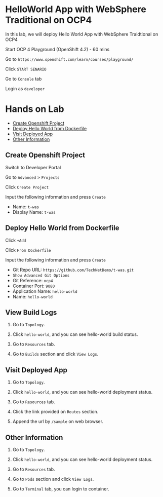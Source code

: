 # HelloWorld App with WebSphere Traditional on OCP4

In this lab, we will deploy Hello World App with WebSphere Traidtional on OCP4

Start OCP 4 Playground (OpenShift 4.2) - 60 mins

Go to `https://www.openshift.com/learn/courses/playground/`

Click `START SENARIO`

Go to `Console` tab

Login as `developer`


# Hands on Lab

- [Create Openshift Project](#create-openshift-project)
- [Deploy Hello World from Dockerfile](#deploy-hello-world-from-dockerfile)
- [Visit Deployed App](#visit-deployed-app)
- [Other Information](#other-information)


## Create Openshift Project

Switch to Developer Portal

Go to `Advanced` > `Projects`

Click `Create Project`

Input the following information and press `Create` 
- Name: `t-was`
- Display Name: `t-was`


## Deploy Hello World from Dockerfile

Click `+Add`

Click `From Dockerfile`

Input the following information and press `Create`
- Git Repo URL: `https://github.com/TechNetDemo/t-was.git`
- `Show Advanced Git Options`
- Git Reference: `ocp4`
- Container Port: `9080`
- Application Name: `hello-world`
- Name: `hello-world`


## View Build Logs

1. Go to `Topology`. 


2. Click `hello-world`, and you can see hello-world build status.


3. Go to `Resources` tab.


4. Go to `Builds` section and click `View Logs`.


## Visit Deployed App

1. Go to `Topology`. 


2. Click `hello-world`, and you can see hello-world deployment status.


3. Go to `Resources` tab.


4. Click the link provided on `Routes` section.


5. Append the url by `/sample` on web browser.



## Other Information

1. Go to `Topology`. 


2. Click `hello-world`, and you can see hello-world deployment status.


3. Go to `Resources` tab.


4. Go to `Pods` section and click `View Logs`.


5. Go to `Terminal` tab, you can login to container.






